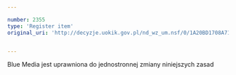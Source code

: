 ```yaml
---

number: 2355
type: 'Register item'
original_uri: 'http://decyzje.uokik.gov.pl/nd_wz_um.nsf/0/1A20BD1708A71216C12578AF0033B6DD?OpenDocument'


---
```


Blue Media jest uprawniona do jednostronnej zmiany niniejszych zasad
